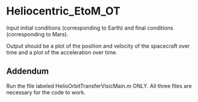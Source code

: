 # Heliocentric_EtoM_OT
Input initial conditions (corresponding to Earth) and final conditions (corresponding to Mars).

Output should be a plot of the position and velocity of the spacecraft over time and a plot of 
the acceleration over time.

## Addendum
Run the file labeled HelioOrbitTransferVisicMain.m ONLY. All three files are necessary for the code to work.

